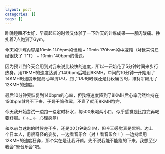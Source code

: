 ```yaml
---
layout: post
categories: []
tags: []
---
```


昨晚睡眠不太好，早晨起床的时候又体验了一下昨天的训练成果——肌肉酸痛。挣扎着7点跑到了Gym。

今天的训练内容是10min 140bpm的慢跑 + 10min
170bpm的中速跑（对我来说已经很快了 T\^T） + 10min 140bpm的慢跑。

因为预计到今天会用到对我来说比较快的速度，所以一开始花了5分钟时间来步行热身。用11KMH的速度达到了140bpm后减到9KMH。中间的10分钟一开始用了14KMH的速度来提高心率到170，到了170的时候还是比较痛苦的，维持阶段用了12KMH的速度。

最后10分钟要恢复到140bpm的心率，但我将速度降到了8KMH后心率仍然维持在150bpm就是不下来。于是干脆作罢，不管了就用8KMH跑完。

今天我开始尝试一边跑一边定时补水，每500米喝两小口，似乎感觉是比跑完再喝要舒服。（
←\_ ←  心理感觉）

和以前匀速跑的时候差不多，还是30分钟跑5KM，但今天感觉真是累啊。边上一个日本人，用很奇怪的姿势，一边看音乐会（对！看音乐会！）一边持续用12KMH的速度狂奔，那个实在是让我汗颜。先不说我能不能跑的下来，我想至少我会“晕音乐会”吧。


